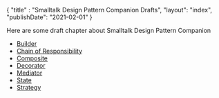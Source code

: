 {
"title" : "Smalltalk Design Pattern Companion Drafts",
"layout": "index",
"publishDate": "2021-02-01"
}

Here are some draft chapter about Smalltalk Design Pattern Companion 
- [Builder](builder.pdf)
- [Chain of Responsibility](chain.pdf)
- [Composite](composite.pdf)
- [Decorator](decorator.pdf)
- [Mediator](mediator.pdf)
- [State](state.pdf)
- [Strategy](strategy.pdf)
 
